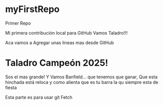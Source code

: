 # myFirstRepo
Primer Repo 

Mi primera contribución local para GitHub
Vamos Taladro!!!

Aca vamos a Agregar unas lineas mas desde GitHub

# Taladro Campeón 2025!

Sos el mas grande!
Y Vamos Banfield... que tenemos que ganar, 
Que esta hinchada está reloca y como alienta
que es tu barra la qu siempre esta de fiesta


Esta parte es para usar git Fetch
